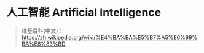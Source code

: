 # 人工智能 Artificial Intelligence 



> 维基百科(中文)：https://zh.wikipedia.org/wiki/%E4%BA%BA%E5%B7%A5%E6%99%BA%E8%83%BD